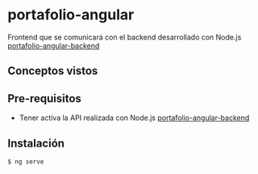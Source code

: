 # portafolio-angular

Frontend que se comunicará con el backend desarrollado con Node.js [portafolio-angular-backend
](https://github.com/gfloresm91/portafolio-angular-backend)

## Conceptos vistos

## Pre-requisitos

- Tener activa la API realizada con Node.js [portafolio-angular-backend
](https://github.com/gfloresm91/portafolio-angular-backend)

## Instalación

```bash
$ ng serve
```
